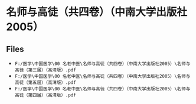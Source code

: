 # 名师与高徒（共四卷）（中南大学出版社2005）

## Files

- `F:/医学\中国医学\00 名老中医\名师与高徒（共四卷）（中南大学出版社2005）\名师与高徒（第三届）（高清版）.pdf`
- `F:/医学\中国医学\00 名老中医\名师与高徒（共四卷）（中南大学出版社2005）\名师与高徒（第五届）（高清版）.pdf`
- `F:/医学\中国医学\00 名老中医\名师与高徒（共四卷）（中南大学出版社2005）\名师与高徒（第四届）（高清版）.pdf`
